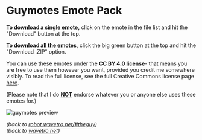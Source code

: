 # Guymotes Emote Pack

<ins>**To download a single emote</ins>,** click on the emote in the file list and hit the "Download" button at the top.

<ins>**To download all the emotes</ins>**, click the big green button at the top and hit the "Download .ZIP" option.

You can use these emotes under the <ins>**CC BY 4.0 license**</ins>- that means you are free to use them however you want, provided you credit me somewhere visibly. To read the full license, see the full Creative Commons license page [here](https://creativecommons.org/licenses/by/4.0/).

(Please note that I do <ins>**NOT**</ins> endorse whatever you or anyone else uses these emotes for.)

![guymotes preview](https://i.imgur.com/tjbhkuq.png)

*(back to [robot.wavetro.net/#theguy](https://robot.wavetro.net/#theguy))* <br>
*(back to [wavetro.net](https://wavetro.net))*
